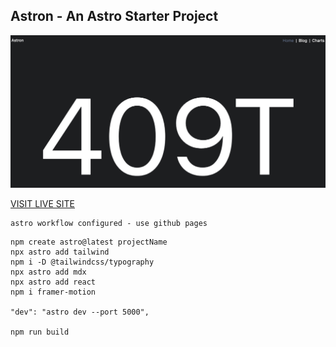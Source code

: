 ## Astron - An Astro Starter Project


![PREVIEW](preview.png)

[VISIT LIVE SITE](https://mattheweq.com/astron/)




```
astro workflow configured - use github pages
```





```
npm create astro@latest projectName
npx astro add tailwind
npm i -D @tailwindcss/typography
npx astro add mdx
npx astro add react
npm i framer-motion

"dev": "astro dev --port 5000",

npm run build
```


